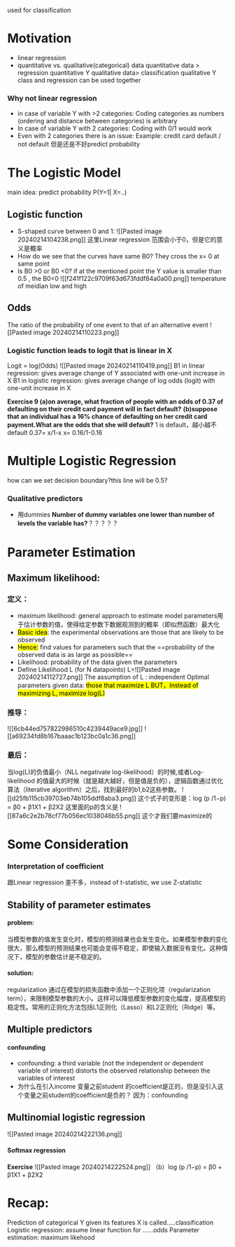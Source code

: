used for classification
# Motivation
- linear regression
- quantitative vs. qualitative(categorical) data
    quantitative data > regression quantitative Y
    qualitative data> classification qualitative Y
    class and regression can be used together
### Why not linear regression
- in case of variable Y with >2 categories:
    Coding categories as numbers (ordering and distance between categories) is arbitrary
- In case of variable Y with 2 categories:
    Coding with 0/1 would work
- Even with 2 categories there is an issue:
     Example: credit card default  / not default
     但是还是不好predict probability
# The Logistic Model
main idea: predict probability
P(Y=1| X=..)
## Logistic function
- S-shaped curve between 0 and 1:
![[Pasted image 20240214104238.png]]
    这里Linear regression 范围会小于0，但是它的意义是概率
- How do we see that the curves have same B0?
    They cross the x= 0 at same point
- Is B0 >0 or B0 <0?
    if at the mentioned point the Y value is smaller than 0.5 , the B0<0
![[f241f122c9709f63d673fddf84a0a00.png]]
temperature of meidian low and high
## Odds
The ratio of the probability of one event to that of an alternative event
![[Pasted image 20240214110223.png]]
### Logistic function leads to logit that is linear in X
Logit = log(Odds)
![[Pasted image 20240214110419.png]]
B1 in linear regression: gives average change of Y associated with one-unit increase in X
B1 in logistic regression: gives average change of log odds (logit) with one-unit increase in X

**Exercise 9 (a)on average, what fraction of people with an odds of 0.37 of defaulting on their credit card payment will in fact default?**
**(b)suppose that an individual has a 16% chance of defaulting on her credit card payment.What are the odds that she will default?**
1 is default，越小越不default
0.37= x/1-x
x= 0.16/1-0.16
# Multiple Logistic Regression
how can we set decision boundary?this line will be 0.5?
### Qualitative predictors
- 用dummies
**Number of dummy variables one lower than number of levels the variable has?**？？？？？
# Parameter Estimation
## Maximum likelihood: 
### 定义：
- maximum likelihood: general approach to estimate model parameters用于估计参数的值，使得给定参数下数据观测到的概率（即似然函数）最大化
- <mark class="hltr-red">Basic idea</mark>: the experimental observations are those that are likely to be observed
- <mark class="hltr-red">Hence:</mark> find values for parameters such that the ==probability of the observed data is as large as possible==
- Likelihood: probability of the data given the parameters
- Define Likelihood L (for N datapoints)
    L=![[Pasted image 20240214112727.png]]
     The assumption of L :  independent
    Optimal parameters given data: <mark class="hltr-red">those that maximize L BUT，Instead of maximizing L, maximize log(L)</mark>
### 推导：
![[6cb44ed757822986510c4239449ace9.jpg]]
![[a69234fd8b167baaac1b123bc0a1c36.png]]
### 最后：
当log(L)的负值最小（NLL negativate log-likelihood）的时候,或者Log-likelihood 的值最大的时候（就是越大越好，但是值是负的），逻辑函数通过优化算法（literative algorithm）之后，找到最好的b1,b2这些参数。
![[d25fb115cb39703eb74b105ddf8aba3.png]]
这个式子的变形是：log (p  /1−p) = β0 + β1X1 + β2X2
这里面的p的含义是
![[87a6c2e2b78cf77b056ec1038046b55.png]]
这个才我们要maximize的
# Some Consideration
### Interpretation of coefficient
跟Linear regression 差不多，instead of t-statistic, we use Z-statistic
## Stability of parameter estimates
#### problem:
当模型参数的值发生变化时，模型的预测结果也会发生变化。如果模型参数的变化很大，那么模型的预测结果也可能会变得不稳定，即使输入数据没有变化。这种情况下，模型的参数估计是不稳定的。
#### solution: 
regularization 通过在模型的损失函数中添加一个正则化项（regularization term），来限制模型参数的大小。这样可以降低模型参数的变化幅度，提高模型的稳定性。常用的正则化方法包括L1正则化（Lasso）和L2正则化（Ridge）等。
## Multiple predictors 
#### confounding
- confounding: a third variable (not the independent or dependent variable of interest) distorts the observed relationship between the variables of interest
- 为什么在引入income 变量之前student 的coefficient是正的，但是没引入这个变量之前student的coefficient是负的？
     因为：confounding
## Multinomial logistic regression
![[Pasted image 20240214222136.png]]
#### Softmax regression
**Exercise**
![[Pasted image 20240214222524.png]]
（b）log (p  /1−p) = β0 + β1X1 + β2X2
# Recap: 
Prediction of categorical Y given its features X is called.....classification
Logistic regression: assume linear function for ......odds
Parameter estimation: maximum likehood
